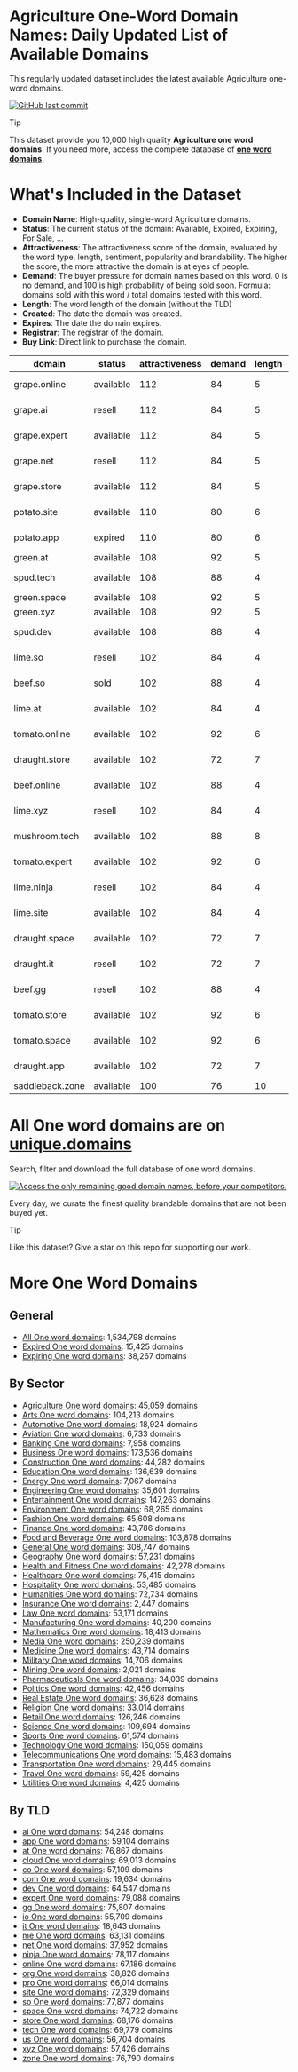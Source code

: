 
# **Agriculture One-Word Domain Names**: Daily Updated List of Available Domains

This regularly updated dataset includes the latest available Agriculture one-word domains.

[![GitHub last commit](https://img.shields.io/github/last-commit/UniqueDomains/agriculture-oneword-domains.svg?style=flat)]() 

> [!TIP]
> This dataset provide you 10,000 high quality **Agriculture one word domains**.
> If you need more, access the complete database of **[one word domains](https://unique.domains?utm_source=github&utm_medium=dataset&utm_campaign=Agriculture&utm_content=description.top)**.

# What's Included in the Dataset

- **Domain Name**: High-quality, single-word Agriculture domains.
- **Status**: The current status of the domain: Available, Expired, Expiring, For Sale, ...
- **Attractiveness**: The attractiveness score of the domain, evaluated by the word type, length, sentiment, popularity and brandability. The higher the score, the more attractive the domain is at eyes of people.
- **Demand**: The buyer pressure for domain names based on this word. 0 is no demand, and 100 is high probability of being sold soon. Formula: domains sold with this word / total domains tested with this word.
- **Length**: The word length of the domain (without the TLD)
- **Created**: The date the domain was created.
- **Expires**: The date the domain expires.
- **Registrar**: The registrar of the domain.
- **Buy Link**: Direct link to purchase the domain.

| domain          | status    | attractiveness | demand | length | created          | expires          | registrar                                                     | sectors                                     |
| --------------- | --------- | -------------- | ------ | ------ | ---------------- | ---------------- | ------------------------------------------------------------- | ------------------------------------------- |
| grape.online    | available | 112            | 84     | 5      |                  |                  |                                                               | Agriculture,Food and Beverage,Retail        |
| grape.ai        | resell    | 112            | 84     | 5      | 16/12/2017 03:28 | 06/12/2026 03:28 | Porkbun LLC                                                   | Agriculture,Food and Beverage,Retail        |
| grape.expert    | available | 112            | 84     | 5      |                  |                  |                                                               | Agriculture,Food and Beverage,Retail        |
| grape.net       | resell    | 112            | 84     | 5      | 23/09/1998 04:00 | 22/09/2025 04:00 | Dynadot Inc                                                   | Agriculture,Food and Beverage,Retail        |
| grape.store     | available | 112            | 84     | 5      |                  |                  |                                                               | Agriculture,Food and Beverage,Retail        |
| potato.site     | available | 110            | 80     | 6      |                  |                  |                                                               | Agriculture,Food and Beverage,Retail        |
| potato.app      | expired   | 110            | 80     | 6      | 05/05/2018 09:36 | 05/05/2025 09:36 | GoDaddy.com, LLC                                              | Agriculture,Food and Beverage,Retail        |
| green.at        | available | 108            | 92     | 5      |                  |                  |                                                               | Agriculture,Environment,Real Estate         |
| spud.tech       | available | 108            | 88     | 4      |                  |                  |                                                               | Agriculture,Food and Beverage,Retail        |
| green.space     | available | 108            | 92     | 5      |                  |                  |                                                               | Agriculture,Environment,Real Estate         |
| green.xyz       | available | 108            | 92     | 5      |                  |                  |                                                               | Agriculture,Environment,Real Estate         |
| spud.dev        | available | 108            | 88     | 4      |                  |                  |                                                               | Agriculture,Food and Beverage,Retail        |
| lime.so         | resell    | 102            | 84     | 4      | 10/12/2020 00:23 | 10/12/2025 00:23 | NameCheap                                                     | Agriculture,Construction,Food and Beverage  |
| beef.so         | sold      | 102            | 88     | 4      | 18/04/2021 18:28 | 18/04/2026 18:28 | NameCheap                                                     | Agriculture,Food and Beverage,Retail        |
| lime.at         | available | 102            | 84     | 4      |                  |                  |                                                               | Agriculture,Construction,Food and Beverage  |
| tomato.online   | available | 102            | 92     | 6      |                  |                  |                                                               | Agriculture,Food and Beverage,Retail        |
| draught.store   | available | 102            | 72     | 7      |                  |                  |                                                               | Agriculture,Food and Beverage,Manufacturing |
| beef.online     | available | 102            | 88     | 4      |                  |                  |                                                               | Agriculture,Food and Beverage,Retail        |
| lime.xyz        | resell    | 102            | 84     | 4      | 24/08/2015 06:11 | 24/08/2030 23:59 | Dynadot LLC                                                   | Agriculture,Construction,Food and Beverage  |
| mushroom.tech   | available | 102            | 88     | 8      |                  |                  |                                                               | Agriculture,Food and Beverage,Retail        |
| tomato.expert   | available | 102            | 92     | 6      |                  |                  |                                                               | Agriculture,Food and Beverage,Retail        |
| lime.ninja      | resell    | 102            | 84     | 4      | 01/12/2024 17:21 | 01/12/2025 17:21 | Network Solutions, LLC                                        | Agriculture,Construction,Food and Beverage  |
| lime.site       | available | 102            | 84     | 4      |                  |                  |                                                               | Agriculture,Construction,Food and Beverage  |
| draught.space   | available | 102            | 72     | 7      |                  |                  |                                                               | Agriculture,Food and Beverage,Manufacturing |
| draught.it      | resell    | 102            | 72     | 7      | 27/02/2019 20:21 | 27/02/2026 00:00 |                                                               | Agriculture,Food and Beverage,Manufacturing |
| beef.gg         | resell    | 102            | 88     | 4      |                  |                  | Channel Island Hosting (https://www.channelislandhosting.net) | Agriculture,Food and Beverage,Retail        |
| tomato.store    | available | 102            | 92     | 6      |                  |                  |                                                               | Agriculture,Food and Beverage,Retail        |
| tomato.space    | available | 102            | 92     | 6      |                  |                  |                                                               | Agriculture,Food and Beverage,Retail        |
| draught.app     | available | 102            | 72     | 7      |                  |                  |                                                               | Agriculture,Food and Beverage,Manufacturing |
| saddleback.zone | available | 100            | 76     | 10     |                  |                  |                                                               | Agriculture,Environment,Geography           |

# All One word domains are on [unique.domains](https://unique.domains?utm_source=github&utm_medium=dataset&utm_campaign=Agriculture&utm_content=description.bottom)

Search, filter and download the full database of one word domains.

[![Access the only remaining good domain names, before your competitors.](https://github.com/UniqueDomains/agriculture-oneword-domains/blob/main/unique.domains.jpg?raw=true)](https://unique.domains?utm_source=github&utm_medium=dataset&utm_campaign=Agriculture&utm_content=description.image)

Every day, we curate the finest quality brandable domains that are not been buyed yet.

> [!TIP]
> Like this dataset? Give a star on this repo for supporting our work.

# More One Word Domains

## General

- [All One word domains](https://github.com/UniqueDomains/oneword-domains): 1,534,798 domains
- [Expired One word domains](https://github.com/UniqueDomains/expired-oneword-domains): 15,425 domains
- [Expiring One word domains](https://github.com/UniqueDomains/expiring-oneword-domains): 38,267 domains
## By Sector

- [Agriculture One word domains](https://github.com/UniqueDomains/agriculture-oneword-domains): 45,059 domains
- [Arts One word domains](https://github.com/UniqueDomains/arts-oneword-domains): 104,213 domains
- [Automotive One word domains](https://github.com/UniqueDomains/automotive-oneword-domains): 18,924 domains
- [Aviation One word domains](https://github.com/UniqueDomains/aviation-oneword-domains): 6,733 domains
- [Banking One word domains](https://github.com/UniqueDomains/banking-oneword-domains): 7,958 domains
- [Business One word domains](https://github.com/UniqueDomains/business-oneword-domains): 173,536 domains
- [Construction One word domains](https://github.com/UniqueDomains/construction-oneword-domains): 44,282 domains
- [Education One word domains](https://github.com/UniqueDomains/education-oneword-domains): 136,639 domains
- [Energy One word domains](https://github.com/UniqueDomains/energy-oneword-domains): 7,067 domains
- [Engineering One word domains](https://github.com/UniqueDomains/engineering-oneword-domains): 35,601 domains
- [Entertainment One word domains](https://github.com/UniqueDomains/entertainment-oneword-domains): 147,263 domains
- [Environment One word domains](https://github.com/UniqueDomains/environment-oneword-domains): 68,265 domains
- [Fashion One word domains](https://github.com/UniqueDomains/fashion-oneword-domains): 65,608 domains
- [Finance One word domains](https://github.com/UniqueDomains/finance-oneword-domains): 43,786 domains
- [Food and Beverage One word domains](https://github.com/UniqueDomains/food-and-beverage-oneword-domains): 103,878 domains
- [General One word domains](https://github.com/UniqueDomains/general-oneword-domains): 308,747 domains
- [Geography One word domains](https://github.com/UniqueDomains/geography-oneword-domains): 57,231 domains
- [Health and Fitness One word domains](https://github.com/UniqueDomains/health-and-fitness-oneword-domains): 42,278 domains
- [Healthcare One word domains](https://github.com/UniqueDomains/healthcare-oneword-domains): 75,415 domains
- [Hospitality One word domains](https://github.com/UniqueDomains/hospitality-oneword-domains): 53,485 domains
- [Humanities One word domains](https://github.com/UniqueDomains/humanities-oneword-domains): 72,734 domains
- [Insurance One word domains](https://github.com/UniqueDomains/insurance-oneword-domains): 2,447 domains
- [Law One word domains](https://github.com/UniqueDomains/law-oneword-domains): 53,171 domains
- [Manufacturing One word domains](https://github.com/UniqueDomains/manufacturing-oneword-domains): 40,200 domains
- [Mathematics One word domains](https://github.com/UniqueDomains/mathematics-oneword-domains): 18,413 domains
- [Media One word domains](https://github.com/UniqueDomains/media-oneword-domains): 250,239 domains
- [Medicine One word domains](https://github.com/UniqueDomains/medicine-oneword-domains): 43,714 domains
- [Military One word domains](https://github.com/UniqueDomains/military-oneword-domains): 14,706 domains
- [Mining One word domains](https://github.com/UniqueDomains/mining-oneword-domains): 2,021 domains
- [Pharmaceuticals One word domains](https://github.com/UniqueDomains/pharmaceuticals-oneword-domains): 34,039 domains
- [Politics One word domains](https://github.com/UniqueDomains/politics-oneword-domains): 42,456 domains
- [Real Estate One word domains](https://github.com/UniqueDomains/real-estate-oneword-domains): 36,628 domains
- [Religion One word domains](https://github.com/UniqueDomains/religion-oneword-domains): 33,014 domains
- [Retail One word domains](https://github.com/UniqueDomains/retail-oneword-domains): 126,246 domains
- [Science One word domains](https://github.com/UniqueDomains/science-oneword-domains): 109,694 domains
- [Sports One word domains](https://github.com/UniqueDomains/sports-oneword-domains): 61,574 domains
- [Technology One word domains](https://github.com/UniqueDomains/technology-oneword-domains): 150,059 domains
- [Telecommunications One word domains](https://github.com/UniqueDomains/telecommunications-oneword-domains): 15,483 domains
- [Transportation One word domains](https://github.com/UniqueDomains/transportation-oneword-domains): 29,445 domains
- [Travel One word domains](https://github.com/UniqueDomains/travel-oneword-domains): 59,425 domains
- [Utilities One word domains](https://github.com/UniqueDomains/utilities-oneword-domains): 4,425 domains
## By TLD

- [ai One word domains](https://github.com/UniqueDomains/ai-oneword-domains): 54,248 domains
- [app One word domains](https://github.com/UniqueDomains/app-oneword-domains): 59,104 domains
- [at One word domains](https://github.com/UniqueDomains/at-oneword-domains): 76,867 domains
- [cloud One word domains](https://github.com/UniqueDomains/cloud-oneword-domains): 69,013 domains
- [co One word domains](https://github.com/UniqueDomains/co-oneword-domains): 57,109 domains
- [com One word domains](https://github.com/UniqueDomains/com-oneword-domains): 19,634 domains
- [dev One word domains](https://github.com/UniqueDomains/dev-oneword-domains): 64,547 domains
- [expert One word domains](https://github.com/UniqueDomains/expert-oneword-domains): 79,088 domains
- [gg One word domains](https://github.com/UniqueDomains/gg-oneword-domains): 75,807 domains
- [io One word domains](https://github.com/UniqueDomains/io-oneword-domains): 55,709 domains
- [it One word domains](https://github.com/UniqueDomains/it-oneword-domains): 18,643 domains
- [me One word domains](https://github.com/UniqueDomains/me-oneword-domains): 63,131 domains
- [net One word domains](https://github.com/UniqueDomains/net-oneword-domains): 37,952 domains
- [ninja One word domains](https://github.com/UniqueDomains/ninja-oneword-domains): 78,117 domains
- [online One word domains](https://github.com/UniqueDomains/online-oneword-domains): 67,186 domains
- [org One word domains](https://github.com/UniqueDomains/org-oneword-domains): 38,826 domains
- [pro One word domains](https://github.com/UniqueDomains/pro-oneword-domains): 66,014 domains
- [site One word domains](https://github.com/UniqueDomains/site-oneword-domains): 72,329 domains
- [so One word domains](https://github.com/UniqueDomains/so-oneword-domains): 77,877 domains
- [space One word domains](https://github.com/UniqueDomains/space-oneword-domains): 74,722 domains
- [store One word domains](https://github.com/UniqueDomains/store-oneword-domains): 68,176 domains
- [tech One word domains](https://github.com/UniqueDomains/tech-oneword-domains): 69,779 domains
- [us One word domains](https://github.com/UniqueDomains/us-oneword-domains): 56,704 domains
- [xyz One word domains](https://github.com/UniqueDomains/xyz-oneword-domains): 57,426 domains
- [zone One word domains](https://github.com/UniqueDomains/zone-oneword-domains): 76,790 domains
        